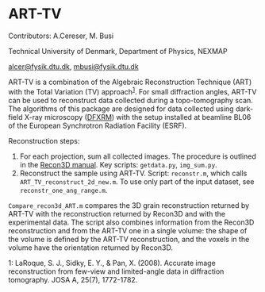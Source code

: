 # ART-TV

Contributors: A.Cereser, M. Busi

Technical University of Denmark, Department of Physics, NEXMAP

alcer@fysik.dtu.dk, mbusi@fysik.dtu.dk

ART-TV is a combination of the Algebraic Reconstruction Technique (ART) with the Total Variation (TV) approach<sup>[1](#myfootnote1)</sup>. For small diffraction angles, ART-TV can be used to reconstruct data collected during a topo-tomography scan. The algorithms of this package are designed for data collected using dark-field X-ray microscopy ([DFXRM](https://www.nature.com/articles/ncomms7098)) with the setup installed at beamline BL06 of the European Synchrotron Radiation Facility (ESRF).

Reconstruction steps:

 1. For each projection, sum all collected images. The procedure is outlined in the [Recon3D manual](https://github.com/albusdemens/Recon3D/blob/master/Manual_Recon3D.pdf). Key scripts: `getdata.py`, `img_sum.py`.
 2. Reconstruct the sample using ART-TV. Script: `reconstr.m`, which calls `ART_TV_reconstruct_2d_new.m`. To use only part of the input dataset, see `reconstr_one_ang_range.m`.

`Compare_recon3d_ART.m` compares the 3D grain reconstruction returned by ART-TV with the reconstruction returned by Recon3D and with the experimental data.  The script also combines information from the Recon3D reconstruction and from the ART-TV one in a single volume: the shape of the volume is defined by the ART-TV reconstruction, and the voxels in the volume have the orientation returned by Recon3D.

<a name="myfootnote1">1</a>: LaRoque, S. J., Sidky, E. Y., & Pan, X. (2008). Accurate image reconstruction from few-view and limited-angle data in diffraction tomography. JOSA A, 25(7), 1772-1782.
